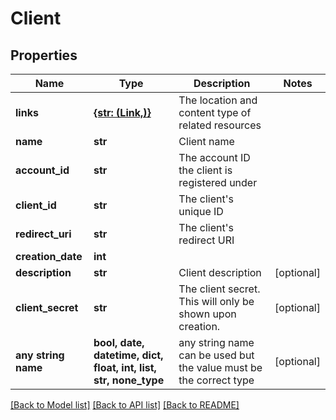 # Client


## Properties
Name | Type | Description | Notes
------------ | ------------- | ------------- | -------------
**links** | [**{str: (Link,)}**](Link.md) | The location and content type of related resources | 
**name** | **str** | Client name | 
**account_id** | **str** | The account ID the client is registered under | 
**client_id** | **str** | The client&#39;s unique ID | 
**redirect_uri** | **str** | The client&#39;s redirect URI | 
**creation_date** | **int** |  | 
**description** | **str** | Client description | [optional] 
**client_secret** | **str** | The client secret. This will only be shown upon creation. | [optional] 
**any string name** | **bool, date, datetime, dict, float, int, list, str, none_type** | any string name can be used but the value must be the correct type | [optional]

[[Back to Model list]](../README.md#documentation-for-models) [[Back to API list]](../README.md#documentation-for-api-endpoints) [[Back to README]](../README.md)


